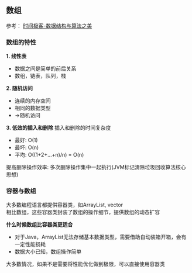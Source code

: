 ## 数组

参考：
[时间极客-数据结构与算法之美](https://time.geekbang.org/column/intro/100017301)

### 数组的特性
__1. 线性表__  
- 数据之间是简单的前后关系
- 数组，链表，队列，栈

__2. 随机访问__  
- 连续的内存空间
- 相同的数据类型
- ->随机访问

__3. 低效的插入和删除__
插入和删除的时间复杂度 
- 最好: O(1)  
- 最坏: O(n)  
- 平均: O((1+2+...+n)/n) = O(n)

提高删除操作效率: 多次删除操作集中一起执行(JVM标记清除垃圾回收算法核心思想)

### 容器与数组  
大多数编程语言都提供容器类，如ArrayList, vector  
相比数组，这些容器类封装了数组的操作细节，提供数组的动态扩容  

__什么时候数组比容器类更适合__
- 对于Java，ArrayList无法存储基本数据类型，需要借助自动装箱开箱，会有一定性能损耗
- 数据大小已知，数组操作简单

大多数情况，如果不是需要将性能优化做到极限，可以直接使用容器类
